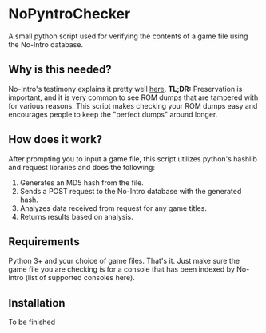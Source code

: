 # NoPyntroChecker
A small python script used for verifying the contents of a game file using the No-Intro database.
## Why is this needed?
No-Intro's testimony explains it pretty well [here](https://no-intro.org/).
**TL;DR:** Preservation is important, and it is very common to see ROM dumps that are tampered with for various reasons. This script makes checking your ROM dumps easy and encourages people to keep the "perfect dumps" around longer.
## How does it work?
After prompting you to input a game file, this script utilizes python's hashlib and request libraries and does the following:
1. Generates an MD5 hash from the file.
2. Sends a POST request to the No-Intro database with the generated hash.
3. Analyzes data received from request for any game titles.
4. Returns results based on analysis.
## Requirements
Python 3+ and your choice of game files. That's it. Just make sure the game file you are checking is for a console that has been indexed by No-Intro (list of supported consoles here).
## Installation
To be finished
